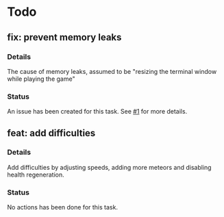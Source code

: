 # Todo

## fix: prevent memory leaks

### Details

The cause of memory leaks, assumed to be "resizing the terminal window while playing the game"

### Status

An issue has been created for this task. See [#1](https://github.com/ashkanfeyzollahi/meteormayhem/issues/1) for more details.

## feat: add difficulties

### Details

Add difficulties by adjusting speeds, adding more meteors and disabling health regeneration.

### Status

No actions has been done for this task.